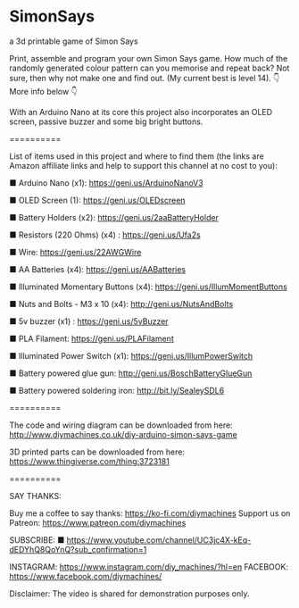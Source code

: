 # SimonSays
a 3d printable game of Simon Says

Print, assemble and program your own Simon Says game. How much of the randomly generated colour pattern can you memorise and repeat back? Not sure, then why not make one and find out. (My current best is level 14).   👇 More info below 👇

With an Arduino Nano at its core this project also incorporates an OLED screen, passive buzzer and some big bright buttons.

==========

List of items used in this project and where to find them (the links are Amazon affiliate links and help to support this channel at no cost to you):

■ Arduino Nano (x1): https://geni.us/ArduinoNanoV3

■ OLED Screen (1): https://geni.us/OLEDscreen

■ Battery Holders (x2): https://geni.us/2aaBatteryHolder

■ Resistors (220 Ohms) (x4) : https://geni.us/Ufa2s

■ Wire: https://geni.us/22AWGWire

■ AA Batteries (x4): https://geni.us/AABatteries

■ Illuminated Momentary Buttons (x4): https://geni.us/IllumMomentButtons

■ Nuts and Bolts - M3 x 10 (x4): http://geni.us/NutsAndBolts

■ 5v buzzer (x1) : https://geni.us/5vBuzzer

■ PLA Filament: https://geni.us/PLAFilament

■ Illuminated Power Switch (x1): https://geni.us/IllumPowerSwitch

■ Battery powered glue gun: http://geni.us/BoschBatteryGlueGun

■ Battery powered soldering iron:  http://bit.ly/SealeySDL6 



==========

The code and wiring diagram can be downloaded from here: http://www.diymachines.co.uk/diy-arduino-simon-says-game

3D printed parts can be downloaded from here: https://www.thingiverse.com/thing:3723181

==========

SAY THANKS:

Buy me a coffee to say thanks: https://ko-fi.com/diymachines
Support us on Patreon: https://www.patreon.com/diymachines

SUBSCRIBE: 
■ https://www.youtube.com/channel/UC3jc4X-kEq-dEDYhQ8QoYnQ?sub_confirmation=1

INSTAGRAM: https://www.instagram.com/diy_machines/?hl=en
FACEBOOK: https://www.facebook.com/diymachines/


Disclaimer:
The video is shared for demonstration purposes only.
